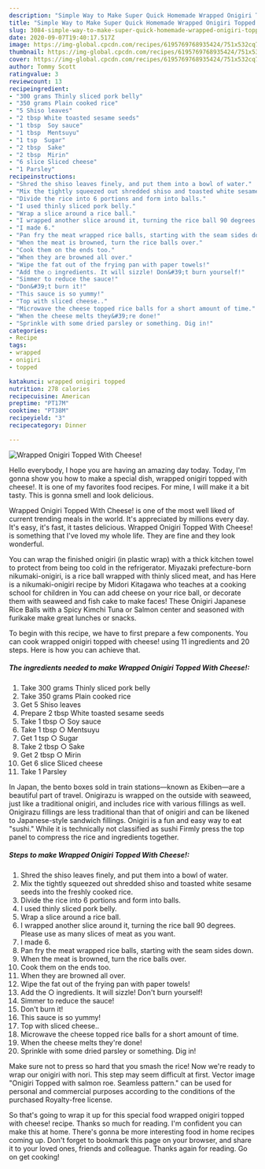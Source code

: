 ```yaml
---
description: "Simple Way to Make Super Quick Homemade Wrapped Onigiri Topped With Cheese!"
title: "Simple Way to Make Super Quick Homemade Wrapped Onigiri Topped With Cheese!"
slug: 3084-simple-way-to-make-super-quick-homemade-wrapped-onigiri-topped-with-cheese
date: 2020-09-07T19:40:17.517Z
image: https://img-global.cpcdn.com/recipes/6195769768935424/751x532cq70/wrapped-onigiri-topped-with-cheese-recipe-main-photo.jpg
thumbnail: https://img-global.cpcdn.com/recipes/6195769768935424/751x532cq70/wrapped-onigiri-topped-with-cheese-recipe-main-photo.jpg
cover: https://img-global.cpcdn.com/recipes/6195769768935424/751x532cq70/wrapped-onigiri-topped-with-cheese-recipe-main-photo.jpg
author: Tommy Scott
ratingvalue: 3
reviewcount: 13
recipeingredient:
- "300 grams Thinly sliced pork belly"
- "350 grams Plain cooked rice"
- "5 Shiso leaves"
- "2 tbsp White toasted sesame seeds"
- "1 tbsp  Soy sauce"
- "1 tbsp  Mentsuyu"
- "1 tsp  Sugar"
- "2 tbsp  Sake"
- "2 tbsp  Mirin"
- "6 slice Sliced cheese"
- "1 Parsley"
recipeinstructions:
- "Shred the shiso leaves finely, and put them into a bowl of water."
- "Mix the tightly squeezed out shredded shiso and toasted white sesame seeds into the freshly cooked rice."
- "Divide the rice into 6 portions and form into balls."
- "I used thinly sliced pork belly."
- "Wrap a slice around a rice ball."
- "I wrapped another slice around it, turning the rice ball 90 degrees. Please use as many slices of meat as you want."
- "I made 6."
- "Pan fry the meat wrapped rice balls, starting with the seam sides down."
- "When the meat is browned, turn the rice balls over."
- "Cook them on the ends too."
- "When they are browned all over."
- "Wipe the fat out of the frying pan with paper towels!"
- "Add the ○ ingredients. It will sizzle! Don&#39;t burn yourself!"
- "Simmer to reduce the sauce!"
- "Don&#39;t burn it!"
- "This sauce is so yummy!"
- "Top with sliced cheese.."
- "Microwave the cheese topped rice balls for a short amount of time."
- "When the cheese melts they&#39;re done!"
- "Sprinkle with some dried parsley or something. Dig in!"
categories:
- Recipe
tags:
- wrapped
- onigiri
- topped

katakunci: wrapped onigiri topped 
nutrition: 278 calories
recipecuisine: American
preptime: "PT17M"
cooktime: "PT38M"
recipeyield: "3"
recipecategory: Dinner

---
```



![Wrapped Onigiri Topped With Cheese!](https://img-global.cpcdn.com/recipes/6195769768935424/751x532cq70/wrapped-onigiri-topped-with-cheese-recipe-main-photo.jpg)

Hello everybody, I hope you are having an amazing day today. Today, I'm gonna show you how to make a special dish, wrapped onigiri topped with cheese!. It is one of my favorites food recipes. For mine, I will make it a bit tasty. This is gonna smell and look delicious.

Wrapped Onigiri Topped With Cheese! is one of the most well liked of current trending meals in the world. It's appreciated by millions every day. It's easy, it's fast, it tastes delicious. Wrapped Onigiri Topped With Cheese! is something that I've loved my whole life. They are fine and they look wonderful.

You can wrap the finished onigiri (in plastic wrap) with a thick kitchen towel to protect from being too cold in the refrigerator. Miyazaki prefecture-born nikumaki-onigiri, is a rice ball wrapped with thinly sliced meat, and has Here is a nikumaki-onigiri recipe by Midori Kitagawa who teaches at a cooking school for children in You can add cheese on your rice ball, or decorate them with seaweed and fish cake to make faces! These Onigiri Japanese Rice Balls with a Spicy Kimchi Tuna or Salmon center and seasoned with furikake make great lunches or snacks.


To begin with this recipe, we have to first prepare a few components. You can cook wrapped onigiri topped with cheese! using 11 ingredients and 20 steps. Here is how you can achieve that.

<!--inarticleads1-->

##### The ingredients needed to make Wrapped Onigiri Topped With Cheese!:

1. Take 300 grams Thinly sliced pork belly
1. Take 350 grams Plain cooked rice
1. Get 5 Shiso leaves
1. Prepare 2 tbsp White toasted sesame seeds
1. Take 1 tbsp ○ Soy sauce
1. Take 1 tbsp ○ Mentsuyu
1. Get 1 tsp ○ Sugar
1. Take 2 tbsp ○ Sake
1. Get 2 tbsp ○ Mirin
1. Get 6 slice Sliced cheese
1. Take 1 Parsley


In Japan, the bento boxes sold in train stations—known as Ekiben—are a beautiful part of travel. Onigirazu is wrapped on the outside with seaweed, just like a traditional onigiri, and includes rice with various fillings as well. Onigirazu fillings are less traditional than that of onigiri and can be likened to Japanese-style sandwich fillings. Onigiri is a fun and easy way to eat &#34;sushi.&#34; While it is technically not classified as sushi Firmly press the top panel to compress the rice and ingredients together. 

<!--inarticleads2-->

##### Steps to make Wrapped Onigiri Topped With Cheese!:

1. Shred the shiso leaves finely, and put them into a bowl of water.
1. Mix the tightly squeezed out shredded shiso and toasted white sesame seeds into the freshly cooked rice.
1. Divide the rice into 6 portions and form into balls.
1. I used thinly sliced pork belly.
1. Wrap a slice around a rice ball.
1. I wrapped another slice around it, turning the rice ball 90 degrees. Please use as many slices of meat as you want.
1. I made 6.
1. Pan fry the meat wrapped rice balls, starting with the seam sides down.
1. When the meat is browned, turn the rice balls over.
1. Cook them on the ends too.
1. When they are browned all over.
1. Wipe the fat out of the frying pan with paper towels!
1. Add the ○ ingredients. It will sizzle! Don&#39;t burn yourself!
1. Simmer to reduce the sauce!
1. Don&#39;t burn it!
1. This sauce is so yummy!
1. Top with sliced cheese..
1. Microwave the cheese topped rice balls for a short amount of time.
1. When the cheese melts they&#39;re done!
1. Sprinkle with some dried parsley or something. Dig in!


Make sure not to press so hard that you smash the rice! Now we&#39;re ready to wrap our onigiri with nori. This step may seem difficult at first. Vector image &#34;Onigiri Topped with salmon roe. Seamless pattern.&#34; can be used for personal and commercial purposes according to the conditions of the purchased Royalty-free license. 

So that's going to wrap it up for this special food wrapped onigiri topped with cheese! recipe. Thanks so much for reading. I'm confident you can make this at home. There's gonna be more interesting food in home recipes coming up. Don't forget to bookmark this page on your browser, and share it to your loved ones, friends and colleague. Thanks again for reading. Go on get cooking!
